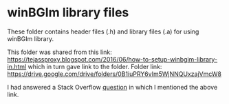 # winBGIm library files

These folder contains header files (.h) and library files (.a) for using winBGIm library.

This folder was shared from this link: https://tejassproxy.blogspot.com/2016/06/how-to-setup-winbgim-library-in.html which in turn 
gave link to the folder. Folder link: https://drive.google.com/drive/folders/0B1iuPRY6vIm5WjNNQUxzajVmcW8

I had answered a Stack Overflow [question](https://stackoverflow.com/a/57507125/4688321) in which I mentioned the above link.
